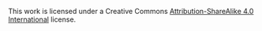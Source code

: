 This work is licensed under a Creative Commons [Attribution-ShareAlike 4.0 International](http://creativecommons.org/licenses/by-sa/4.0/) license.
